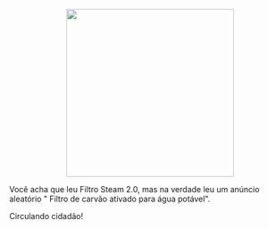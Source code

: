 <p align="center">
  <img src="https://github.com/GiovanneBohms/FiltroSteam2.0/assets/13811860/e5e0cdda-a18b-4632-a5ec-83e5047bd562" width="300">
</p>

Você acha que leu Filtro Steam 2.0, mas na verdade leu um anúncio aleatório " Filtro de carvão ativado para água potável".

Circulando cidadão!
